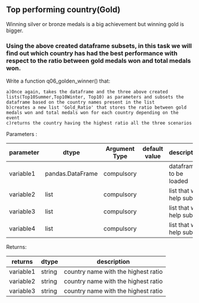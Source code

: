 ## Top performing country(Gold) 

Winning silver or bronze medals is a big achievement but winning gold is bigger.  

### Using the above created dataframe subsets, in this task we will find out which country has had the best performance with respect to the ratio between gold medals won and total medals won.


Write a function q06_golden_winner() that:
    
    a)Once again, takes the dataframe and the three above created lists(Top10Summer,Top10Winter, Top10) as parameters and subsets the dataframe based on the country names present in the list 
    b)creates a new list 'Gold_Ratio' that stores the ratio between gold medals won and total medals won for each country depending on the event
    c)returns the country having the highest ratio all the three scenarios 


Parameters :

| parameter | dtype          | Argument Type | default value | description                   |
|-----------|----------------|---------------|---------------|-------------------------------|
| variable1  |pandas.DataFrame| compulsory    |               | dataframe to be loaded        |
| variable2  |list          | compulsory    |               | list that will help subset        |
| variable3  |list          | compulsory    |               | list that will help subset        |
| variable4  |list          | compulsory    |               | list that will help subset        |


Returns:

| returns  | dtype            | description                                |
|----------|------------------|--------------------------------------------|
| variable1 | string             | country name with the highest ratio                 |
| variable2 | string             | country name with the highest ratio                 |
| variable3 | string             | country name with the highest ratio                 |
